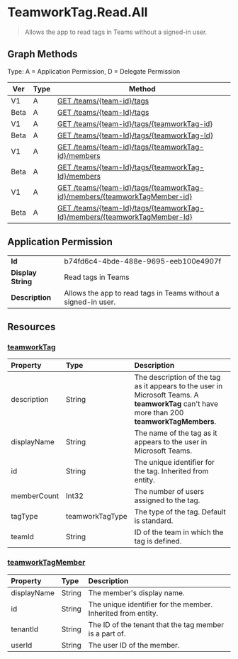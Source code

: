 # TeamworkTag.Read.All

> Allows the app to read tags in Teams without a signed-in user.
## Graph Methods

Type: A = Application Permission, D = Delegate Permission

|Ver|Type|Method|
|-------|----|------|
|V1|A|[GET /teams/{team-id}/tags](https://docs.microsoft.com/graph/api/teamworktag-list?view=graph-rest-1.0&tabs=http)|
|Beta|A|[GET /teams/{team-Id}/tags](https://docs.microsoft.com/graph/api/teamworktag-list?view=graph-rest-beta&tabs=http)|
|V1|A|[GET /teams/{team-id}/tags/{teamworkTag-id}](https://docs.microsoft.com/graph/api/teamworktag-get?view=graph-rest-1.0&tabs=http)|
|Beta|A|[GET /teams/{team-Id}/tags/{teamworkTag-Id}](https://docs.microsoft.com/graph/api/teamworktag-get?view=graph-rest-beta&tabs=http)|
|V1|A|[GET /teams/{team-id}/tags/{teamworkTag-id}/members](https://docs.microsoft.com/graph/api/teamworktagmember-list?view=graph-rest-1.0&tabs=http)|
|Beta|A|[GET /teams/{team-Id}/tags/{teamworkTag-Id}/members](https://docs.microsoft.com/graph/api/teamworktagmember-list?view=graph-rest-beta&tabs=http)|
|V1|A|[GET /teams/{team-id}/tags/{teamworkTag-id}/members/{teamworkTagMember-id}](https://docs.microsoft.com/graph/api/teamworktagmember-get?view=graph-rest-1.0&tabs=http)|
|Beta|A|[GET /teams/{team-Id}/tags/{teamworkTag-Id}/members/{teamworkTagMember-Id}](https://docs.microsoft.com/graph/api/teamworktagmember-get?view=graph-rest-beta&tabs=http)|
## Application Permission
|||
|-|-|
|**Id**|b74fd6c4-4bde-488e-9695-eeb100e4907f|
|**Display String**|Read tags in Teams|
|**Description**|Allows the app to read tags in Teams without a signed-in user.|
## Resources
### [teamworkTag ](https://docs.microsoft.com/graph/api/resources/teamworktag?view=graph-rest-1.0&tabs=http)
|Property|Type|Description|
|:---|:---|:---|
|description|String|The description of the tag as it appears to the user in Microsoft Teams. A **teamworkTag** can't have more than 200 **teamworkTagMembers**.|
|displayName|String|The name of the tag as it appears to the user in Microsoft Teams.|
|id|String|The unique identifier for the tag. Inherited from entity.|
|memberCount|Int32|The number of users assigned to the tag.|
|tagType|teamworkTagType|The type of the tag. Default is standard.|
|teamId|String|ID of the team in which the tag is defined.|
### [teamworkTagMember ](https://docs.microsoft.com/graph/api/resources/teamworktagmember?view=graph-rest-1.0&tabs=http)
|Property|Type|Description|
|:---|:---|:---|
|displayName|String|The member's display name.|
|id|String|The unique identifier for the member. Inherited from entity.|
|tenantId|String|The ID of the tenant that the tag member is a part of.|
|userId|String|The user ID of the member.|
